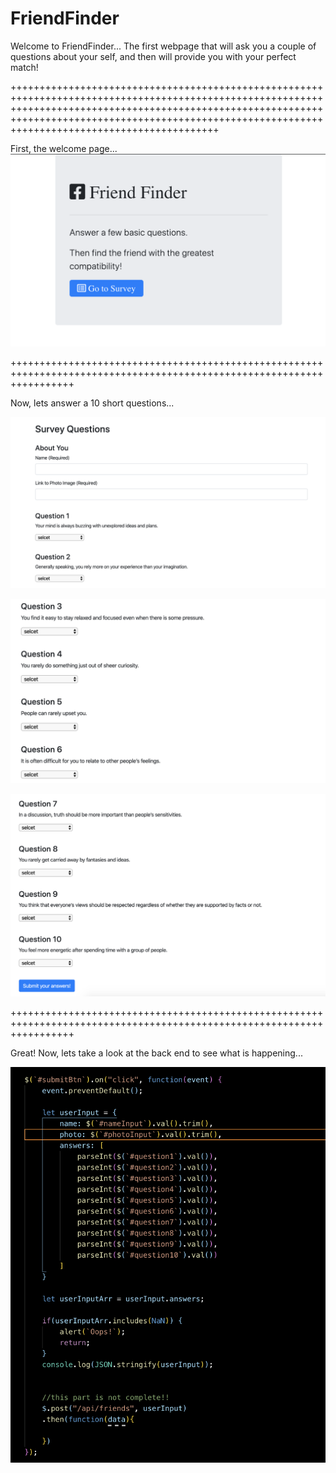 # FriendFinder

Welcome to FriendFinder... The first webpage that will ask you a couple of questions about your self, and then will provide you with your perfect match!  

++++++++++++++++++++++++++++++++++++++++++++++++++++++++++++++++++++++++++++++++++++++++++++++++++++++++++++++++++++++++++++++++++++++++++++++++++++++++++++++++++++++++++++++++++++++++++++++++++++++++++++++++++++++++++++++++++++++++++++++++++++++++++++

First, the welcome page... 
![Required Items](ReadmMe-Images/img1.png)


+++++++++++++++++++++++++++++++++++++++++++++++++++++++++++++++++++++++++++++++++++++++++++++++++++++++++++++++++++++++

Now, lets answer a 10 short questions... 

![Required Items](ReadmMe-Images/img2.png)



![Required Items](ReadmMe-Images/img4.png)

![Required Items](ReadmMe-Images/img5.png)


+++++++++++++++++++++++++++++++++++++++++++++++++++++++++++++++++++++++++++++++++++++++++++++++++++++++++++++++++++++++

Great! Now, lets take a look at the back end to see what is happening... 

![Required Items](ReadmMe-Images/img6.png)

